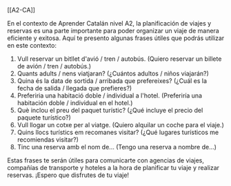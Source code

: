 
[[A2-CA]]

En el contexto de Aprender Catalán nivel A2, la planificación de viajes y reservas es una parte importante para poder organizar un viaje de manera eficiente y exitosa. Aquí te presento algunas frases útiles que podrás utilizar en este contexto:

1. Vull reservar un bitllet d'avió / tren / autobús. (Quiero reservar un billete de avión / tren / autobús.)
2. Quants adults / nens viatjaran? (¿Cuántos adultos / niños viajarán?)
3. Quina és la data de sortida / arribada que prefereixes? (¿Cuál es la fecha de salida / llegada que prefieres?)
4. Preferiria una habitació doble / individual a l'hotel. (Preferiría una habitación doble / individual en el hotel.)
5. Què inclou el preu del paquet turístic? (¿Qué incluye el precio del paquete turístico?)
6. Vull llogar un cotxe per al viatge. (Quiero alquilar un coche para el viaje.)
7. Quins llocs turístics em recomanes visitar? (¿Qué lugares turísticos me recomiendas visitar?)
8. Tinc una reserva amb el nom de... (Tengo una reserva a nombre de...)

Estas frases te serán útiles para comunicarte con agencias de viajes, compañías de transporte y hoteles a la hora de planificar tu viaje y realizar reservas. ¡Espero que disfrutes de tu viaje!
